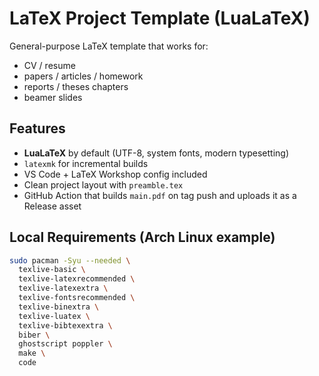 # LaTeX Project Template (LuaLaTeX)

General-purpose LaTeX template that works for:
- CV / resume
- papers / articles / homework
- reports / theses chapters
- beamer slides

## Features
- **LuaLaTeX** by default (UTF-8, system fonts, modern typesetting)
- `latexmk` for incremental builds
- VS Code + LaTeX Workshop config included
- Clean project layout with `preamble.tex`
- GitHub Action that builds `main.pdf` on tag push and uploads it as a Release asset

## Local Requirements (Arch Linux example)

```bash
sudo pacman -Syu --needed \
  texlive-basic \
  texlive-latexrecommended \
  texlive-latexextra \
  texlive-fontsrecommended \
  texlive-binextra \
  texlive-luatex \
  texlive-bibtexextra \
  biber \
  ghostscript poppler \
  make \
  code

